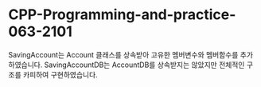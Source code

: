 # CPP-Programming-and-practice-063-2101

SavingAccount는 Account 클래스를 상속받아 고유한 멤버변수와 멤버함수를 추가하였습니다.
SavingAccountDB는 AccountDB를 상속받지는 않았지만 전체적인 구조를 카피하여 구현하였습니다.
